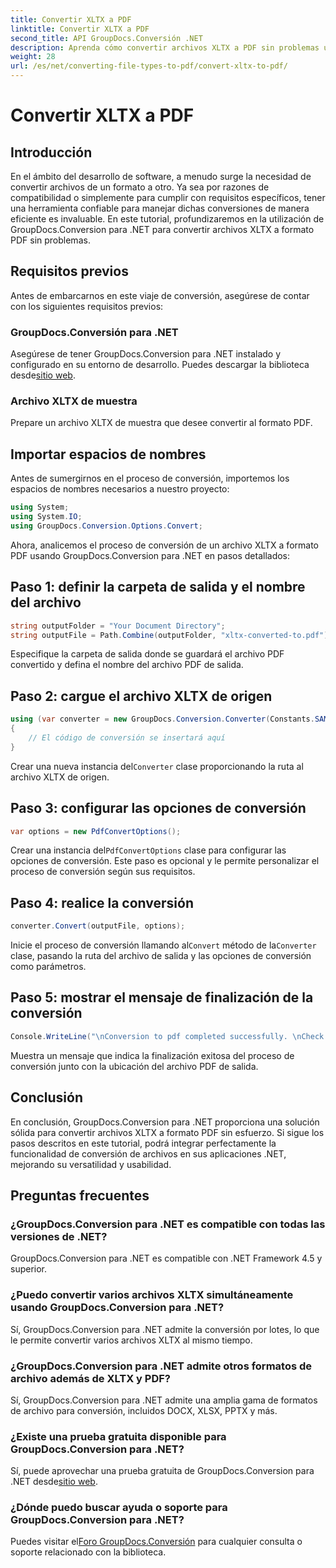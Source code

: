 ```yaml
---
title: Convertir XLTX a PDF
linktitle: Convertir XLTX a PDF
second_title: API GroupDocs.Conversión .NET
description: Aprenda cómo convertir archivos XLTX a PDF sin problemas usando GroupDocs.Conversion para .NET. Mejore la versatilidad de sus aplicaciones .NET.
weight: 28
url: /es/net/converting-file-types-to-pdf/convert-xltx-to-pdf/
---
```


# Convertir XLTX a PDF

## Introducción
En el ámbito del desarrollo de software, a menudo surge la necesidad de convertir archivos de un formato a otro. Ya sea por razones de compatibilidad o simplemente para cumplir con requisitos específicos, tener una herramienta confiable para manejar dichas conversiones de manera eficiente es invaluable. En este tutorial, profundizaremos en la utilización de GroupDocs.Conversion para .NET para convertir archivos XLTX a formato PDF sin problemas. 
## Requisitos previos
Antes de embarcarnos en este viaje de conversión, asegúrese de contar con los siguientes requisitos previos:
### GroupDocs.Conversión para .NET
 Asegúrese de tener GroupDocs.Conversion para .NET instalado y configurado en su entorno de desarrollo. Puedes descargar la biblioteca desde[sitio web](https://releases.groupdocs.com/conversion/net/).
### Archivo XLTX de muestra
Prepare un archivo XLTX de muestra que desee convertir al formato PDF.

## Importar espacios de nombres
Antes de sumergirnos en el proceso de conversión, importemos los espacios de nombres necesarios a nuestro proyecto:

```csharp
using System;
using System.IO;
using GroupDocs.Conversion.Options.Convert;
```

Ahora, analicemos el proceso de conversión de un archivo XLTX a formato PDF usando GroupDocs.Conversion para .NET en pasos detallados:
## Paso 1: definir la carpeta de salida y el nombre del archivo
```csharp
string outputFolder = "Your Document Directory";
string outputFile = Path.Combine(outputFolder, "xltx-converted-to.pdf");
```
Especifique la carpeta de salida donde se guardará el archivo PDF convertido y defina el nombre del archivo PDF de salida.
## Paso 2: cargue el archivo XLTX de origen
```csharp
using (var converter = new GroupDocs.Conversion.Converter(Constants.SAMPLE_XLTX))
{
    // El código de conversión se insertará aquí
}
```
 Crear una nueva instancia del`Converter` clase proporcionando la ruta al archivo XLTX de origen.
## Paso 3: configurar las opciones de conversión
```csharp
var options = new PdfConvertOptions();
```
 Crear una instancia del`PdfConvertOptions` clase para configurar las opciones de conversión. Este paso es opcional y le permite personalizar el proceso de conversión según sus requisitos.
## Paso 4: realice la conversión
```csharp
converter.Convert(outputFile, options);
```
 Inicie el proceso de conversión llamando al`Convert` método de la`Converter` clase, pasando la ruta del archivo de salida y las opciones de conversión como parámetros.
## Paso 5: mostrar el mensaje de finalización de la conversión
```csharp
Console.WriteLine("\nConversion to pdf completed successfully. \nCheck output in {0}", outputFolder);
```
Muestra un mensaje que indica la finalización exitosa del proceso de conversión junto con la ubicación del archivo PDF de salida.

## Conclusión
En conclusión, GroupDocs.Conversion para .NET proporciona una solución sólida para convertir archivos XLTX a formato PDF sin esfuerzo. Si sigue los pasos descritos en este tutorial, podrá integrar perfectamente la funcionalidad de conversión de archivos en sus aplicaciones .NET, mejorando su versatilidad y usabilidad.
## Preguntas frecuentes
### ¿GroupDocs.Conversion para .NET es compatible con todas las versiones de .NET?
GroupDocs.Conversion para .NET es compatible con .NET Framework 4.5 y superior.
### ¿Puedo convertir varios archivos XLTX simultáneamente usando GroupDocs.Conversion para .NET?
Sí, GroupDocs.Conversion para .NET admite la conversión por lotes, lo que le permite convertir varios archivos XLTX al mismo tiempo.
### ¿GroupDocs.Conversion para .NET admite otros formatos de archivo además de XLTX y PDF?
Sí, GroupDocs.Conversion para .NET admite una amplia gama de formatos de archivo para conversión, incluidos DOCX, XLSX, PPTX y más.
### ¿Existe una prueba gratuita disponible para GroupDocs.Conversion para .NET?
 Sí, puede aprovechar una prueba gratuita de GroupDocs.Conversion para .NET desde[sitio web](https://releases.groupdocs.com/).
### ¿Dónde puedo buscar ayuda o soporte para GroupDocs.Conversion para .NET?
 Puedes visitar el[Foro GroupDocs.Conversión](https://forum.groupdocs.com/c/conversion/11) para cualquier consulta o soporte relacionado con la biblioteca.